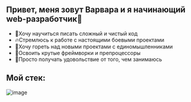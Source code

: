 ## Привет, меня зовут Варвара и я начинающий web-разработчик🤟

* 💎Хочу научиться писать сложный и чистый код 
* 🔥Стремлюсь к работе с настоящими боевыми проектами
* 🤩Хочу гореть над новыми проектами с единомышленниками
* 🎯Освоить крутые фреймворки и препроцессоры
* 💜Просто получать удовольствие от того, чем занимаюсь


## Мой стек:
![image](https://user-images.githubusercontent.com/68896587/114626058-d74e9180-9cbb-11eb-9bf5-a7f90385b7cd.png)
